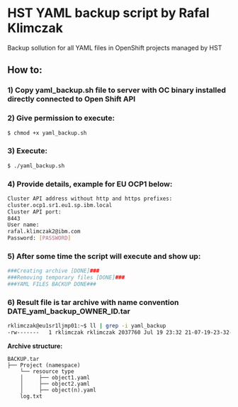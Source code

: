 # HST YAML backup script by Rafal Klimczak
Backup sollution for all YAML files in OpenShift projects managed by HST

## How to:
### 1) Copy yaml_backup.sh file to server with OC binary installed directly connected to Open Shift API

### 2) Give permission to execute:
```bash
$ chmod +x yaml_backup.sh
```
### 3) Execute:
```bash
$ ./yaml_backup.sh
```
### 4) Provide details, example for EU OCP1 below:
```bash
Cluster API address without http and https prefixes:
cluster.ocp1.sr1.eu1.sp.ibm.local
Cluster API port:
8443
User name:
rafal.klimczak2@ibm.com
Password: [PASSWORD]
```
### 5) After some time the script will execute and show up:
 ```bash
###Creating archive [DONE]###
###Removing temporary files [DONE]###
###YAML FILES BACKUP DONE###
```
### 6) Result file is tar archive with name convention **DATE_yaml_backup_OWNER_ID.tar**
```bash
rklimczak@eu1sr1ljmp01:~$ ll | grep -i yaml_backup
-rw-------   1 rklimczak rklimczak 2037760 Jul 19 23:32 21-07-19-23-32-27_yaml_backup_Rafal.Klimczak2@ibm.com.tar
```
**Archive structure:**
```
BACKUP.tar
├── Project (namespace)
    └── resource type
    │     ├── object1.yaml
    │     ├── object2.yaml
    │     ├── object(n).yaml
    log.txt
```
